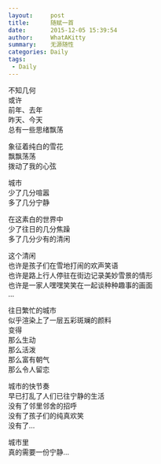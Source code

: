 ```yaml
---
layout:     post
title:      随赋一首
date:       2015-12-05 15:39:54
author:     WhatAKitty
summary:    无源随性
categories: Daily
tags:
 - Daily
---
```


不知几何  
或许  
前年、去年  
昨天、今天  
总有一些思绪飘荡  

象征着纯白的雪花  
飘飘荡荡  
拨动了我的心弦  

城市  
少了几分喧嚣  
多了几分宁静  

在这素白的世界中  
少了往日的几分焦躁  
多了几分少有的清闲  

这个清闲  
也许是孩子们在雪地打闹的欢声笑语  
也许是路上行人停驻在街边记录美妙雪景的情形  
也许是一家人嘿嘿笑笑在一起谈种种趣事的画面  
...  

往日繁忙的城市  
似乎渲染上了一层五彩斑斓的颜料  
变得  
那么生动  
那么活泼  
那么富有朝气  
那么令人留恋  

城市的快节奏  
早已打乱了人们已往宁静的生活  
没有了邻里邻舍的招呼  
没有了孩子们的纯真欢笑  
没有了...  

城市里  
真的需要一份宁静...  